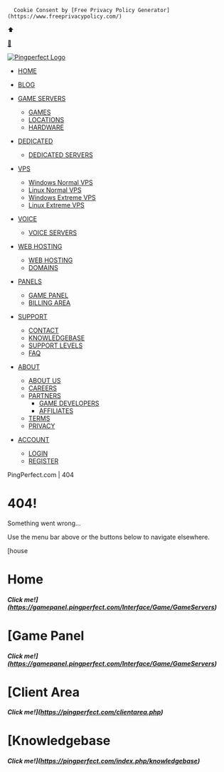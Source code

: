       Cookie Consent by [Free Privacy Policy Generator](https://www.freeprivacypolicy.com/)

⬆️

[🍪](#)           

[![Pingperfect Logo](https://pingperfect.com/img/Logo.webp)](https://pingperfect.com/)

* [HOME](https://pingperfect.com/)
* [BLOG](https://blog.pingperfect.com/)
* [GAME SERVERS](https://pingperfect.com/game)
    * [GAMES](https://pingperfect.com/game)
    * [LOCATIONS](https://pingperfect.com/locations)
    * [HARDWARE](https://pingperfect.com/hardware)
* [DEDICATED](https://pingperfect.com/dedicated-servers)
    * [DEDICATED SERVERS](https://pingperfect.com/dedicated-servers)

* [VPS](https://pingperfect.com/vps)
    * [Windows Normal VPS](https://pingperfect.com/index.php/store/windows-normal-vps)
    * [Linux Normal VPS](https://pingperfect.com/index.php/store/linux-normal-vps)
    * [Windows Extreme VPS](https://pingperfect.com/index.php/store/windows-extreme-vps)
    * [Linux Extreme VPS](https://pingperfect.com/index.php/store/linux-extreme-vps)
* [VOICE](https://pingperfect.com/voice)
    * [VOICE SERVERS](https://pingperfect.com/voice)
* [WEB HOSTING](https://pingperfect.com/web_hosting)
    * [WEB HOSTING](https://pingperfect.com/web_hosting)
    * [DOMAINS](https://pingperfect.com/cart.php?a=add&domain=register)
* [PANELS](#)
    * [GAME PANEL](https://gamepanel.pingperfect.com/)
    * [BILLING AREA](https://pingperfect.com/clientarea.php)
* [SUPPORT](#)
    * [CONTACT](https://pingperfect.com/contact-us)
    * [KNOWLEDGEBASE](https://pingperfect.com/index.php/knowledgebase)
    * [SUPPORT LEVELS](https://pingperfect.com/support_levels)
    * [FAQ](https://pingperfect.com/faqs)
* [ABOUT](#)
    * [ABOUT US](https://pingperfect.com/aboutus)
    * [CAREERS](https://pingperfect.com/careers)
    * [PARTNERS](#)
        * [GAME DEVELOPERS](https://pingperfect.com/game_developers)
        * [AFFILIATES](https://pingperfect.com/affil)
    * [TERMS](https://pingperfect.com/terms_conditions)
    * [PRIVACY](https://pingperfect.com/privacy)
* [ACCOUNT](#)
    * [LOGIN](https://pingperfect.com/clientarea.php)
    * [REGISTER](https://pingperfect.com/register.php)

PingPerfect.com | 404                    

404!
====

  

Something went wrong...  
  
Use the menu bar above or the buttons below to navigate elsewhere.

  

[house

Home
====

##### Click me!](https://gamepanel.pingperfect.com/Interface/Game/GameServers)

[Game Panel
==========

##### Click me!](https://gamepanel.pingperfect.com/Interface/Game/GameServers)

[Client Area
===========

##### Click me!](https://pingperfect.com/clientarea.php)

[](https://pingperfect.com/clientarea.php)

[Knowledgebase
=============

##### Click me!](https://pingperfect.com/index.php/knowledgebase)